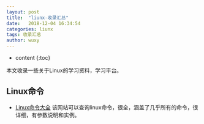 ```yaml
---
layout: post
title:  "liunx-收录汇总"
date:   2018-12-04 16:34:54
categories: liunx
tags: 收录汇总
author: wuxy
---
```


* content
{:toc}

本文收录一些关于Linux的学习资料，学习平台。

## Linux命令
- [Linux命令大全](http://man.linuxde.net/)
该网站可以查询linux命令，很全，涵盖了几乎所有的命令，很详细，有参数说明和实例。
